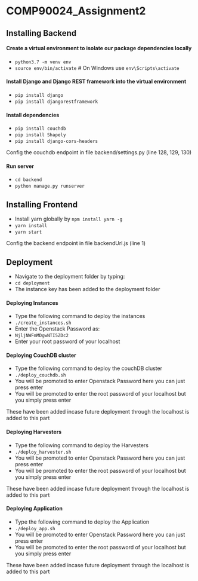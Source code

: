 # COMP90024_Assignment2

## Installing Backend

#### Create a virtual environment to isolate our package dependencies locally
* `python3.7 -m venv env`
* `source env/bin/activate`  # On Windows use `env\Scripts\activate`

#### Install Django and Django REST framework into the virtual environment
* `pip install django`
* `pip install djangorestframework`

#### Install dependencies
* `pip install couchdb`
* `pip install Shapely`
* `pip install django-cors-headers`

Config the couchdb endpoint in file backend/settings.py (line 128, 129, 130)

#### Run server
* `cd backend`
* `python manage.py runserver`

## Installing Frontend

*  Install yarn globally by `npm install yarn -g`
*  `yarn install`
*  `yarn start`

Config the backend endpoint in file backendUrl.js (line 1)

## Deployment

*  Navigate to the deployment folder by typing:
*  `cd deployment`
*  The instance key has been added to the deployment folder

#### Deploying Instances

*  Type the following command to deploy the instances
*  `./create_instances.sh`
*  Enter the Openstack Password as:
*  `NjljNWFmMDgwNTI5ZDc2`
*  Enter your root password of your localhost

#### Deploying CouchDB cluster

*  Type the following command to deploy the couchDB cluster
*  `./deploy_couchdb.sh`
*  You will be promoted to enter Openstack Password here you can just press enter
*  You will be promoted to enter the root password of your localhost but you simply press enter

These have been added incase future deployment through the localhost is added to this part

#### Deploying Harvesters

*  Type the following command to deploy the Harvesters
*  `./deploy_harvester.sh`
*  You will be promoted to enter Openstack Password here you can just press enter
*  You will be promoted to enter the root password of your localhost but you simply press enter

These have been added incase future deployment through the localhost is added to this part

#### Deploying Application

*  Type the following command to deploy the Application
*  `./deploy_app.sh`
*  You will be promoted to enter Openstack Password here you can just press enter
*  You will be promoted to enter the root password of your localhost but you simply press enter

These have been added incase future deployment through the localhost is added to this part